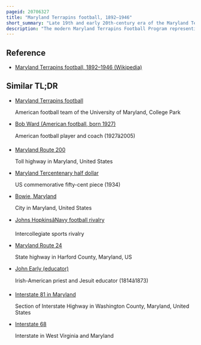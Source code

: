 ```yaml
---
pageid: 20706327
title: "Maryland Terrapins football, 1892–1946"
short_summary: "Late 19th and early 20th-century era of the Maryland Terrapins"
description: "The modern Maryland Terrapins Football Program representing the University of Maryland Traces its History to the Team first formed in 1892 at what was then maryland agricultural College. Due to the rudimentary State of intercollegiate Athletics and interstate Travel in the initial Years all Games were played against local Colleges high Schools and athletic Clubs."
---
```


## Reference

- [Maryland Terrapins football, 1892–1946 (Wikipedia)](https://en.wikipedia.org/?curid=20706327)

## Similar TL;DR

- [Maryland Terrapins football](/tldr/en/maryland-terrapins-football)

  American football team of the University of Maryland, College Park

- [Bob Ward (American football, born 1927)](/tldr/en/bob-ward-american-football-born-1927)

  American football player and coach (1927â2005)

- [Maryland Route 200](/tldr/en/maryland-route-200)

  Toll highway in Maryland, United States

- [Maryland Tercentenary half dollar](/tldr/en/maryland-tercentenary-half-dollar)

  US commemorative fifty-cent piece (1934)

- [Bowie, Maryland](/tldr/en/bowie-maryland)

  City in Maryland, United States

- [Johns HopkinsâNavy football rivalry](/tldr/en/johns-hopkinsnavy-football-rivalry)

  Intercollegiate sports rivalry

- [Maryland Route 24](/tldr/en/maryland-route-24)

  State highway in Harford County, Maryland, US

- [John Early (educator)](/tldr/en/john-early-educator)

  Irish-American priest and Jesuit educator (1814â1873)

- [Interstate 81 in Maryland](/tldr/en/interstate-81-in-maryland)

  Section of Interstate Highway in Washington County, Maryland, United States

- [Interstate 68](/tldr/en/interstate-68)

  Interstate in West Virginia and Maryland
